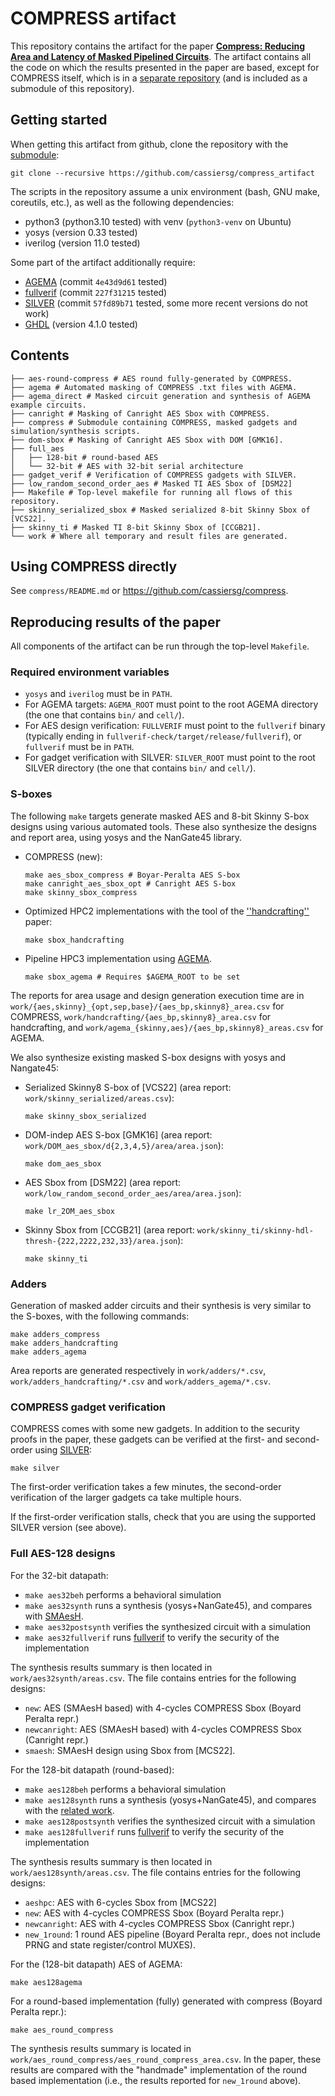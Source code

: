 # COMPRESS artifact

This repository contains the artifact for the paper [**Compress: Reducing Area
and Latency of Masked Pipelined Circuits**](https://eprint.iacr.org/2023/1600).
The artifact contains all the code on which the results presented in the paper
are based, except for COMPRESS itself, which is in a [separate
repository](https://github.com/cassiersg/compress) (and is included as a
submodule of this repository).

## Getting started

When getting this artifact from github, clone the repository with the
[submodule](https://git-scm.com/book/en/v2/Git-Tools-Submodules):
```
git clone --recursive https://github.com/cassiersg/compress_artifact
```

The scripts in the repository assume a unix environment (bash, GNU make, coreutils, etc.), as well as the following dependencies:

- python3 (python3.10 tested) with venv (`python3-venv` on Ubuntu)
- yosys (version 0.33 tested)
- iverilog (version 11.0 tested)

Some part of the artifact additionally require:

- [AGEMA](https://github.com/Chair-for-Security-Engineering/AGEMA) (commit `4e43d9d61` tested)
- [fullverif](https://github.com/cassiersg/fullverif) (commit `227f31215` tested)
- [SILVER](https://github.com/Chair-for-Security-Engineering/SILVER) (commit `57fd89b71` tested, some more recent versions do not work)
- [GHDL](https://github.com/ghdl/ghdl) (version 4.1.0 tested)

## Contents

```
├── aes-round-compress # AES round fully-generated by COMPRESS.
├── agema # Automated masking of COMPRESS .txt files with AGEMA.
├── agema_direct # Masked circuit generation and synthesis of AGEMA example circuits.
├── canright # Masking of Canright AES Sbox with COMPRESS.
├── compress # Submodule containing COMPRESS, masked gadgets and simulation/synthesis scripts.
├── dom-sbox # Masking of Canright AES Sbox with DOM [GMK16]. 
├── full_aes
│   ├── 128-bit # round-based AES
│   └── 32-bit # AES with 32-bit serial architecture
├── gadget_verif # Verification of COMPRESS gadgets with SILVER.
├── low_random_second_order_aes # Masked TI AES Sbox of [DSM22]
├── Makefile # Top-level makefile for running all flows of this repository.
├── skinny_serialized_sbox # Masked serialized 8-bit Skinny Sbox of [VCS22].
├── skinny_ti # Masked TI 8-bit Skinny Sbox of [CCGB21].
└── work # Where all temporary and result files are generated.
```

## Using COMPRESS directly

See `compress/README.md` or <https://github.com/cassiersg/compress>.

## Reproducing results of the paper

All components of the artifact can be run through the top-level `Makefile`.

### Required environment variables

- `yosys` and `iverilog` must be in `PATH`.
- For AGEMA targets: `AGEMA_ROOT` must point to the root AGEMA directory (the one that contains `bin/` and `cell/`).
- For AES design verification: `FULLVERIF` must point to the `fullverif` binary (typically ending in `fullverif-check/target/release/fullverif`), or `fullverif` must be in `PATH`.
- For gadget verification with SILVER: `SILVER_ROOT` must point to the root SILVER directory (the one that contains `bin/` and `cell/`).

### S-boxes 

The following `make` targets generate masked AES and 8-bit Skinny S-box designs
using various automated tools.
These also synthesize the designs and report area, using yosys and
the NanGate45 library.

- COMPRESS (new):

    ```
    make aes_sbox_compress # Boyar-Peralta AES S-box
    make canright_aes_sbox_opt # Canright AES S-box
    make skinny_sbox_compress
    ```

- Optimized HPC2 implementations with the tool of the
[''handcrafting''](https://eprint.iacr.org/2022/252) paper:

    ```
    make sbox_handcrafting
    ```

- Pipeline HPC3 implementation using
[AGEMA](https://github.com/Chair-for-Security-Engineering/AGEMA).

    ```
    make sbox_agema # Requires $AGEMA_ROOT to be set
    ```

The reports for area usage and design generation execution time are in 
`work/{aes,skinny}_{opt,sep,base}/{aes_bp,skinny8}_area.csv` for COMPRESS,
`work/handcrafting/{aes_bp,skinny8}_area.csv` for handcrafting, and
`work/agema_{skinny,aes}/{aes_bp,skinny8}_areas.csv` for AGEMA.


We also synthesize existing masked S-box designs with yosys and Nangate45:


- Serialized Skinny8 S-box of [VCS22] (area report: `work/skinny_serialized/areas.csv`):

    ```
    make skinny_sbox_serialized
    ```

- DOM-indep AES S-box [GMK16] (area report: `work/DOM_aes_sbox/d{2,3,4,5}/area/area.json`):

    ```
    make dom_aes_sbox
    ```

- AES Sbox from [DSM22] (area report: `work/low_random_second_order_aes/area/area.json`):

    ```
    make lr_2OM_aes_sbox
    ```

- Skinny Sbox from [CCGB21] (area report: `work/skinny_ti/skinny-hdl-thresh-{222,2222,232,33}/area.json`):

    ```
    make skinny_ti
    ```

### Adders

Generation of masked adder circuits and their synthesis is very similar to the
S-boxes, with the following commands:

```
make adders_compress
make adders_handcrafting
make adders_agema
```

Area reports are generated respectively in `work/adders/*.csv`,
`work/adders_handcrafting/*.csv` and `work/adders_agema/*.csv`.

### COMPRESS gadget verification

COMPRESS comes with some new gadgets. In addition to the security proofs in the
paper, these gadgets can be verified at the first- and second-order using
[SILVER](https://github.com/chair-for-Security-Engineering/silver):

```
make silver
```

The first-order verification takes a few minutes, the second-order
verification of the larger gadgets ca take multiple hours.

If the first-order verification stalls, check that you are using the supported
SILVER version (see above).

### Full AES-128 designs

For the 32-bit datapath:

- `make aes32beh` performs a behavioral simulation
- `make aes32synth` runs a synthesis (yosys+NanGate45), and compares with [SMAesH](https://github.com/SIMPLE-Crypto/SMAesH).
- `make aes32postsynth` verifies the synthesized circuit with a simulation
- `make aes32fullverif` runs [fullverif](https://github.com/cassiersg/fullverif) to verify the security of the implementation

The synthesis results summary is then located in `work/aes32synth/areas.csv`. The file contains entries for the following designs:

- `new`: AES (SMAesH based) with 4-cycles COMPRESS Sbox (Boyard Peralta repr.) 
- `newcanright`: AES (SMAesH based) with 4-cycles COMPRESS Sbox (Canright repr.)
- `smaesh`: SMAesH design using Sbox from [MCS22]. 

For the 128-bit datapath (round-based):

- `make aes128beh` performs a behavioral simulation
- `make aes128synth` runs a synthesis (yosys+NanGate45), and compares with the [related work](https://eprint.iacr.org/2022/252).
- `make aes128postsynth` verifies the synthesized circuit with a simulation
- `make aes128fullverif` runs [fullverif](https://github.com/cassiersg/fullverif) to verify the security of the implementation

The synthesis results summary is then located in `work/aes128synth/areas.csv`. The file contains entries for the following designs:

- `aeshpc`: AES with 6-cycles Sbox from [MCS22] 
- `new`: AES with 4-cycles COMPRESS Sbox (Boyard Peralta repr.)
- `newcanright`: AES with 4-cycles COMPRESS Sbox (Canright repr.)
- `new_1round`: 1 round AES pipeline (Boyard Peralta repr., does not include PRNG and state register/control MUXES).

For the (128-bit datapath) AES of AGEMA:

```
make aes128agema
```

For a round-based implementation (fully) generated with compress (Boyard Peralta repr.):

```
make aes_round_compress
```

The synthesis results summary is located in `work/aes_round_compress/aes_round_compress_area.csv`. In the paper, these results are compared with the "handmade" implementation of the round based implementation (i.e., the results reported for `new_1round` above).
